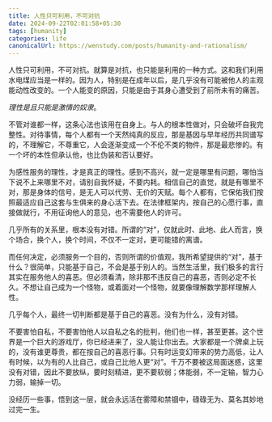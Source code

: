 ```yaml
---
title: 人性只可利用，不可对抗
date: 2024-09-22T02:01:58+05:30
tags: [humanity]
categories: life 
canonicalUrl: https://wenstudy.com/posts/humanity-and-rationalism/
---
```


人性只可利用，不可对抗。就算是对抗，也只能是利用的一种方式。这和我们利用水电煤应当是一样的。因为人，特别是在成年以后，是几乎没有可能被他人的主观能动性改变的。一个人能变的原因，只能是由于其身心遭受到了前所未有的痛苦。

_理性是且只能是激情的奴隶_。

<!--more-->

不管对谁都一样，这条心法也该用在自身上。与人的根本性做对，只会破坏自我完整性。对待事情，每个人都有一个天然纯真的反应，那是基因与早年经历共同谱写的，不理解它，不尊重它，人会逐渐变成一个不伦不类的物件，那是最悲惨的。有一个坏的本性但承认他，也比伪装和否认要好。

为感性服务的理性，才是真正的理性。感到不高兴，就一定是哪里有问题，哪怕当下说不上来哪里不对，请别自我怀疑，不要内耗。相信自己的直觉，就是有哪里不对，那是身体的信号，是无人可以代劳、无价的天赋。每个人都有，它保佑我们按照最适应自己这套与生俱来的身心活下去。在法律框架内，按自己的心愿行事，直接做就行，不用征询他人的意见，也不需要他人的许可。

几乎所有的关系里，根本没有对错。所谓的“对”，仅就此时、此地、此人而言，换个场合，换个人，换个时间，不仅不一定对，更可能错的离谱。

而任何决定，必须服务一个目的，否则所谓的价值观，我所希望提供的“对”，基于什么？很简单，只能基于自己，不会是基于别人的。当然生活里，我们极多的言行其实在服务他人的喜恶。但必须看清，除非那不违反自己的喜恶，否则必定不长久。不想让自己成为一个怪物，或着面对一个怪物，就要像理解数学那样理解人性。

几乎每个人，最终一切判断都是基于自己的喜恶。没有为什么，没有对错。

不要害怕自私，不要害怕他人以自私之名的批判，他们也一样，甚至更甚。这个世界是一个巨大的游戏厅，你已经进来了，没人能让你出去。大家都是一个牌桌上玩的，没有谁更尊贵，都在按自己的喜恶行事。只有时运变幻带来的势力高低，让人有时候，以为有的人比自己，或自己比他人更“对”。千万不要被这局面迷惑，这里没有对错，因此不要放纵，要时刻精进，更不要软弱；体能弱，不一定输，智力心力弱，输掉一切。

没经历一些事，悟到这一层，就会永远活在雾障和禁锢中，碌碌无为、莫名其妙地过完一生。
